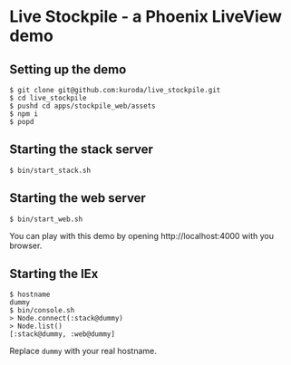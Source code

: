 # Live Stockpile - a Phoenix LiveView demo

## Setting up the demo

```
$ git clone git@github.com:kuroda/live_stockpile.git
$ cd live_stockpile
$ pushd cd apps/stockpile_web/assets
$ npm i
$ popd
```

## Starting the stack server

```
$ bin/start_stack.sh
```

## Starting the web server

```
$ bin/start_web.sh
```

You can play with this demo by opening http://localhost:4000 with you browser.

## Starting the IEx

```
$ hostname
dummy
$ bin/console.sh
> Node.connect(:stack@dummy)
> Node.list()
[:stack@dummy, :web@dummy]
```

Replace `dummy` with your real hostname.
